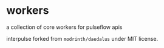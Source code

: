 # workers

a collection of core workers for pulseflow apis

interpulse forked from `modrinth/daedalus` under MIT license.
